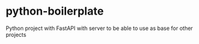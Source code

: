 # python-boilerplate
Python project with FastAPI with server to be able to use as base for other projects
